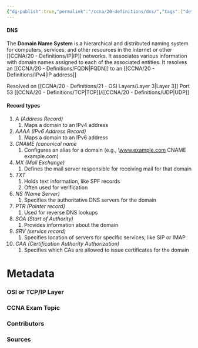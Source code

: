 ```yaml
---
{"dg-publish":true,"permalink":"/ccna/20-definitions/dns/","tags":["defs_ccna"]}
---
```


#### DNS
The **Domain Name System** is a hierarchical and distributed naming system for computers, services, and other resources in the Internet or other [[CCNA/20 - Definitions/IP\|IP]] networks. It associates various information with domain names assigned to each of the associated entities. It resolves an [[CCNA/20 - Definitions/FQDN\|FQDN]] to an [[CCNA/20 - Definitions/IPv4\|IP address]] 

Resolved on [[CCNA/20 - Definitions/21 - OSI Layers/Layer 3\|Layer 3]]
Port 53 [[CCNA/20 - Definitions/TCP\|TCP]]/[[CCNA/20 - Definitions/UDP\|UDP]]


#### Record types
1. *A (Address Record)*
	1. Maps a domain to an IPv4 address
2. *AAAA (IPv6 Address Record)*
	1. Maps a domain to an IPv6 address
3. *CNAME (canonical name*
	1. Configures an alias for a domain (e.g., \www.example.com CNAME example.com)
4. *MX (Mail Exchange)*
	1. Defines the mail server responsible for receiving mail for that domain
5. *TXT*
	1. Holds text information, like SPF records
	2. Often used for verification
6. *NS (Name Server)*
	1. Specifies the authoritative DNS servers for the domain
7. *PTR (Pointer record)*
	1. Used for reverse DNS lookups
8. *SOA (Start of Authority)*
	1. Provides information about the domain
9. *SRV (service record)*
	1. Specifies location of servers for specific services, like SIP or IMAP
10. *CAA (Certification Authority Authorization)*
	1. Specifies which CAs are allowed to issue certificates for the domain


# Metadata
### OSI or TCP/IP Layer

### CCNA Exam Topic

### Contributors

### Sources

